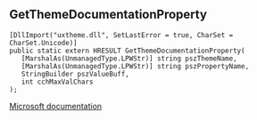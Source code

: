 ## GetThemeDocumentationProperty

```
[DllImport("uxtheme.dll", SetLastError = true, CharSet = CharSet.Unicode)]
public static extern HRESULT GetThemeDocumentationProperty(
   [MarshalAs(UnmanagedType.LPWStr)] string pszThemeName,
   [MarshalAs(UnmanagedType.LPWStr)] string pszPropertyName,
   StringBuilder pszValueBuff,
   int cchMaxValChars
);
```

[Microsoft documentation](https://docs.microsoft.com/en-us/windows/win32/api/uxtheme/nf-uxtheme-getthemedocumentationproperty)
